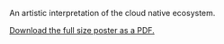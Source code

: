 An artistic interpretation of the cloud native ecosystem.

[Download the full size poster as a PDF.](https://baremet.al/2H9xQ31)

